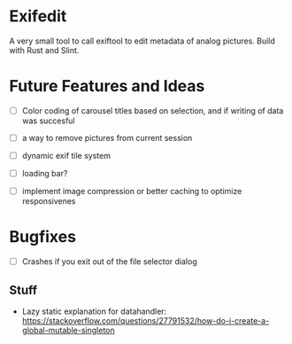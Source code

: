 # Exifedit 
A very small tool to call exiftool to edit metadata of analog pictures. Build with Rust and Slint.

# Future Features and Ideas
- [ ] Color coding of carousel titles based on selection, and if writing of data was succesful
- [ ] a way to remove pictures from current session

- [ ] dynamic exif tile system

- [ ] loading bar? 
- [ ] implement image compression or better caching to optimize responsivenes

# Bugfixes
- [ ] Crashes if you exit out of the file selector dialog

## Stuff
- Lazy static explanation for datahandler: https://stackoverflow.com/questions/27791532/how-do-i-create-a-global-mutable-singleton